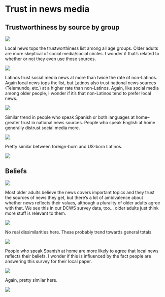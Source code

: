 Trust in news media
================

## Trustworthiness by source by group

![](trust_files/figure-gfm/trust_total-1.png)<!-- -->

Local news tops the trustworthiness list among all age groups. Older
adults are more skeptical of social media/social circles. I wonder if
that’s related to whether or not they even use those sources.

![](trust_files/figure-gfm/age_trust-1.png)<!-- -->

Latinos trust social media news at more than twice the rate of
non-Latinos. Again local news tops the list, but Latinos also trust
national news sources (Telemundo, etc.) at a higher rate than
non-Latinos. Again, like social media among older people, I wonder if
it’s that non-Latinos tend to prefer local news.

![](trust_files/figure-gfm/latino_trust-1.png)<!-- -->

Similar trend in people who speak Spanish or both languages at home–
greater trust in national news sources. People who speak English at home
generally distrust social media more.

![](trust_files/figure-gfm/lang_trust-1.png)<!-- -->

Pretty similar between foreign-born and US-born Latinos.

![](trust_files/figure-gfm/latinopob_trust-1.png)<!-- -->

## Beliefs

![](trust_files/figure-gfm/beliefs_total-1.png)<!-- -->

Most older adults believe the news covers important topics and they
trust the sources of news they get, but there’s a lot of ambivalence
about whether news reflects their values, although a plurality of older
adults agree with that. We see this in our DCWS survey data, too… older
adults just think more stuff is relevant to them.

![](trust_files/figure-gfm/beliefs_age-1.png)<!-- -->

No real dissimilarities here. These probably trend towards general
totals.

![](trust_files/figure-gfm/beliefs_latino-1.png)<!-- -->

People who speak Spanish at home are more likely to agree that local
news reflects their beliefs. I wonder if this is influenced by the fact
people are answering this survey for their local paper.

![](trust_files/figure-gfm/beliefs_lang-1.png)<!-- -->

Again, pretty similar here.

![](trust_files/figure-gfm/beliefs_latinopob-1.png)<!-- -->

